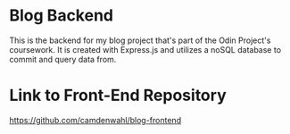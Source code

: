 # Blog Backend

This is the backend for my blog project that's part of the Odin Project's coursework. It is created with Express.js and utilizes a noSQL database to commit and query data from. 

# Link to Front-End Repository

https://github.com/camdenwahl/blog-frontend
